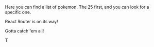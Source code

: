 Here you can find a list of pokemon. The 25 first, and you can look for a specific one.

React Router is on its way!

Gotta catch 'em all!  

T
